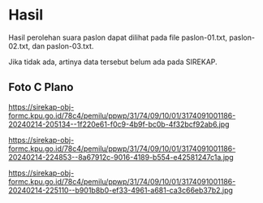 # Hasil

Hasil perolehan suara paslon dapat dilihat pada file paslon-01.txt, paslon-02.txt, dan paslon-03.txt.

Jika tidak ada, artinya data tersebut belum ada pada SIREKAP.

## Foto C Plano

https://sirekap-obj-formc.kpu.go.id/78c4/pemilu/ppwp/31/74/09/10/01/3174091001186-20240214-205134--1f220e61-f0c9-4b9f-bc0b-4f32bcf92ab6.jpg

https://sirekap-obj-formc.kpu.go.id/78c4/pemilu/ppwp/31/74/09/10/01/3174091001186-20240214-224853--8a67912c-9016-4189-b554-e42581247c1a.jpg

https://sirekap-obj-formc.kpu.go.id/78c4/pemilu/ppwp/31/74/09/10/01/3174091001186-20240214-225110--b901b8b0-ef33-4961-a681-ca3c66eb37b2.jpg
